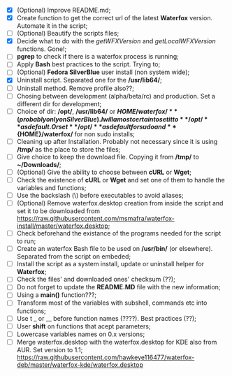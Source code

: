 - [X] \(Optional) Improve README.md;
- [X] Create function to get the correct url of the latest **Waterfox** version. Automate it in the script;
- [ ] \(Optional) Beautify the scripts files;
- [X] Decide what to do with the *getWFXVersion* and *getLocalWFXVersion* functions. Gone!;
- [ ] **pgrep** to check if there is a waterfox process is running;
- [ ] Apply **Bash** best practices to the script. Trying to;
- [ ] \(Optional) **Fedora SilverBlue** user install (non system wide);
- [X] Uninstall script. Separated one for the **/usr/lib64/**;
- [ ] Uninstall method. Remove profile also??;
- [ ] Chosing between development (alpha/beta/rc) and production. Set a different dir for development;
- [ ] Choice of dir: **/opt/**, **/usr/lib64/** or **${HOME}/waterfox/** (probably only on SilverBlue). I will amost certain to set it to **/opt/** as default. Or set **/opt/** as default for sudo and **${HOME}/waterfox/** for non sudo installs;
- [ ] Cleaning up after Installation. Probably not necessary since it is using **/tmp/** as the place to store the files;
- [ ] Give choice to keep the download file. Copying it from **/tmp/** to **~/Downloads/**;
- [ ] \(Optional) Give the ability to choose between **cURL** or **Wget**;
- [ ] Check the existence of **cURL** or **Wget** and set one of them to handle the variables and functions;
- [ ] Use the backslash (\\) before executables to avoid aliases;
- [ ] \(Optional) Remove waterfox.desktop creation from inside the script and set it to be downloaded from  
https://raw.githubusercontent.com/msmafra/waterfox-install/master/waterfox.desktop;
- [ ] Check beforehand the existance of the programs needed for the script to run;
- [ ] Create an waterfox Bash file to be used on **/usr/bin/** (or elsewhere). Separated from the script on embeded;
- [ ] Install the script as a system install, update or uninstall helper for **Waterfox**;
- [ ] Check the files' and downloaded ones' checksum (??);
- [ ] Do not forget to update the **README.MD** file with the new information;
- [ ] Using a **main()** function???;
- [ ] Transform most of the variables with subshell, commands etc into functions;
- [ ] Use t _ or __ before function names (????). Best practices (??);
- [ ] User **shift** on functions that acept parameters;
- [ ] Lowercase variables names on 0.x versions;
- [ ] Merge waterfox.desktop with the waterfox.desktop for KDE also from AUR. Set version to 1.1;  
https://raw.githubusercontent.com/hawkeye116477/waterfox-deb/master/waterfox-kde/waterfox.desktop